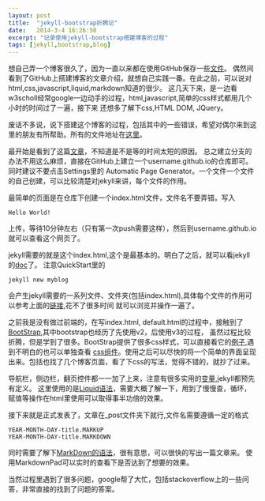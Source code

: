 ```yaml
---
layout: post
title:  "jekyll-bootstrap折腾记"
date:   2014-3-4 16:26:50
excerpt: "记录使用jekyll-bootstrap搭建博客的过程"
tags: [jekyll,bootstrap,blog]
---
```


想自己弄一个博客很久了，因为一直以来都在使用GitHub保存一些[文件](https://github.com/yingshin)。
偶然间看到了GitHub上搭建博客的文章介绍，就想自己实践一番。在此之前，可以说对html,css,javascript,liquid,markdown知道的很少。
这几天下来，是一边看w3scholl经常google一边动手的过程，html,javascript,简单的css样式都用几个小时的时间过了一遍，接下来
还想多了解下css,HTML DOM, JQuery。

废话不多说，说下搭建这个博客的过程，包括其中的一些错误，希望对偶尔来到这里的朋友有所帮助。所有的文件地址在[这里](https://github.com/yingshin/yingshin.github.io)。

最开始是看到了这篇[文章](http://www.ruanyifeng.com/blog/2012/08/blogging_with_jekyll.html)，不知道是不是等的时间太短的原因。
总之建立分支的办法不用这么麻烦，直接在GitHub上建立一个username.github.io的仓库即可。同时建议不要点击Settings里的
Automatic Page Generator。一个文件一个文件的自己创建，可以比较清楚对jekyll来讲，每个文件的作用。  

<!--more-->  

最简单的页面是在仓库下创建一个index.html文件，文件名不要弄错。写入  

```
Hello World!
```  

上传，等待10分钟左右（只有第一次push需要这样），然后到username.github.io就可以查看这个网页了。

jekyll需要的就是这个index.html,这个是最基本的。明白了之后，就可以看jekyll的[doc](http://jekyllrb.com/docs/home/)了。
注意QuickStart里的  

```
jekyll new myblog
```

会产生jekyll需要的一系列文件、文件夹(包括index.html),具体每个文件的作用可以参考上面的[链接](http://jekyllrb.com/docs/home/),花不了很多时间
就可以浏览并操作一遍了。  

之前我是没有做过前端的，在写index.html, default.html的过程中，接触到了[BootStrap](http://getbootstrap.com/css/),其中bootstrap也经历了先使用v2，后使用v3的过程，
虽然过程比较折腾，但是学到了很多。BootStrap提供了很多css样式，可以直接看它的[例子](http://getbootstrap.com/getting-started/#examples),遇到不明白的也可以单独查看
[css组件](http://getbootstrap.com/css/)。使用之后可以尽快的将一个简单的界面呈现出来。包括也找了几个博客页面，看了下css的写法，觉得不错的，就抄了过来。  

导航栏，侧边栏，翻页控件都一一加了上来，注意有很多实用的[变量](http://jekyllrb.com/docs/variables/),jekyll都预先有定义。
这里使用的是[Liquid语法](https://github.com/shopify/liquid/wiki/liquid-for-designers)，需要大概了解一下，用到了慢慢查，循环，赋值等操作在html里使用可以取得事半功倍的效果。

接下来就是正式发表了，文章在\_post文件夹下就行,文件名需要遵循一定的格式  

```
YEAR-MONTH-DAY-title.MARKUP
YEAR-MONTH-DAY-title.MARKDOWN
```  

同时需要了解下[MarkDown的语法](https://github.com/adam-p/markdown-here/wiki/Markdown-Cheatsheet)，很有意思，可以很快的写出一篇文章来。
使用MarkdownPad可以实时的查看下是否达到了想要的效果。

当然过程里遇到了很多问题，google帮了大忙，包括stackoverflow上的一些问答，非常直接的找到了问题的答案。
